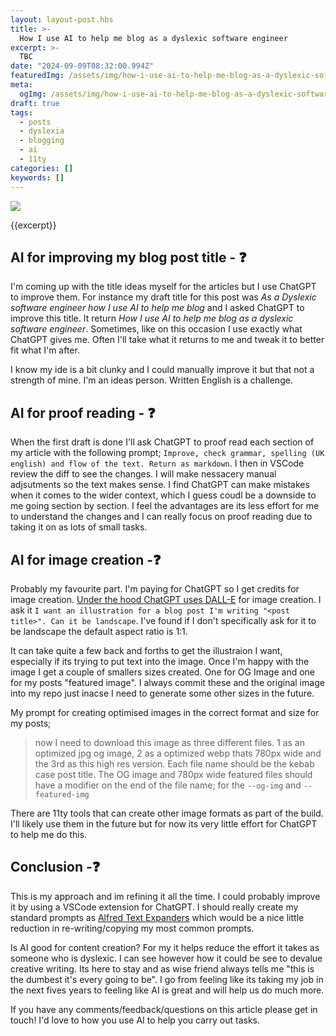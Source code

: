 ```yaml
---
layout: layout-post.hbs
title: >-
  How I use AI to help me blog as a dyslexic software engineer
excerpt: >-
  TBC
date: "2024-09-09T08:32:00.994Z"
featuredImg: /assets/img/how-i-use-ai-to-help-me-blog-as-a-dyslexic-software-engineer--featured-img.webp
meta:
  ogImg: /assets/img/how-i-use-ai-to-help-me-blog-as-a-dyslexic-software-engineer--og-img.jpg
draft: true
tags:
  - posts
  - dyslexia
  - blogging
  - ai
  - 11ty
categories: []
keywords: []
---
```


![]({{featuredImg}})

{{excerpt}}


## AI for improving my blog post title - ❓
I'm coming up with the title ideas myself for the articles but I use ChatGPT to improve them. For instance my draft title for this post was _As a Dyslexic software engineer how I use AI to help me blog_ and I asked ChatGPT to improve this title. It return _How I use AI to help me blog as a dyslexic software engineer_. Sometimes, like on this occasion I use exactly what ChatGPT gives me. Often I'll take what it returns to me and tweak it to better fit what I'm after.

I know my ide is a bit clunky and I could manually improve it but that not a strength of mine. I'm an ideas person. Written English is a challenge.


## AI for proof reading - ❓
When the first draft is done I'll ask ChatGPT to proof read each section of my article with the following prompt; `Improve, check grammar, spelling (UK english) and flow of the text. Return as markdown`. I then in VSCode review the diff to see the changes. I will make nessacery manual adjsutments so the text makes sense. I find ChatGPT can make mistakes when it comes to the wider context, which I guess coudl be a downside to me going section by section. I feel the advantages are its less effort for me to understand the changes and I can really focus on proof reading due to taking it on as lots of small tasks. 


## AI for image creation -❓
Probably my favourite part. I'm paying for ChatGPT so I get credits for image creation. [Under the hood ChatGPT uses DALL-E](https://help.openai.com/en/articles/8932459-dall-e-in-chatgpt) for image creation. I ask it `I want an illustration for a blog post I'm writing "<post title>". Can it be landscape`.  I've found if I don't specifically ask for it to be landscape the default aspect ratio is 1:1.

It can take quite a few back and forths to get the illustraion I want, especially if its trying to put text into the image. Once I'm happy with the image I get a couple of smallers sizes created. One for OG Image and one for my posts "featured image". I always commit these and the original image into my repo just inacse I need to generate some other sizes in the future.

My prompt for creating optimised images in the correct format and size for my posts;
> now I need to download this image as three different files. 1  as an optimized jpg og image, 2 as a optimized webp thats 780px wide and the 3rd as this high res version. Each file name should be the kebab case post title. The OG image and 780px wide featured files should have a modifier on the end of the file name; for the `--og-img` and `--featured-img`

There are 11ty tools that can create other image formats as part of the build. I'll likely use them in the future but for now its very little effort for ChatGPT to help me do this.



## Conclusion -❓
This is my approach and im refining it all the time. I could probably improve it by using a VSCode extension for ChatGPT. I should really create my standard prompts as [Alfred Text Expanders](https://www.alfredapp.com/help/features/snippets/) which would be a nice little reduction in re-writing/copying my most common prompts.

Is AI good for content creation? For my it helps reduce the effort it takes as someone who is dyslexic. I can see however how it could be see to devalue creative writing. Its here to stay and as wise friend always tells me "this is the dumbest it's every going to be". I go from feeling like its taking my job in the next fives years to feeling like AI is great and will help us do much more.


If you have any comments/feedback/questions on this article please get in touch! I'd love to how you use AI to help you carry out tasks.